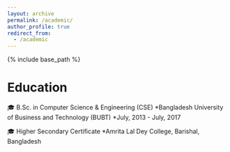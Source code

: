 ```yaml
---
layout: archive
permalink: /academic/
author_profile: true
redirect_from:
  - /academic
---
```


{% include base_path %}

Education
======
🎓 B.Sc. in Computer Science & Engineering (CSE) 
   *Bangladesh University of Business and Technology (BUBT)
   *July, 2013 - July, 2017
  
🎓 Higher Secondary Certificate
    *Amrita Lal Dey College, Barishal, Bangladesh
    



